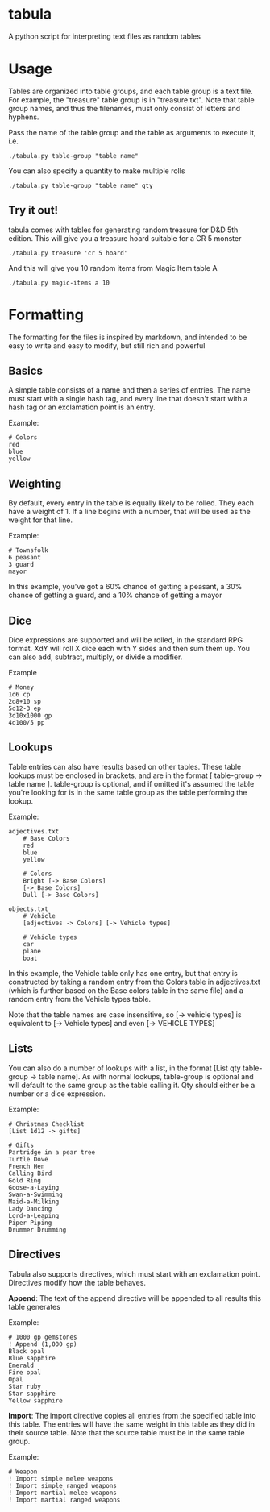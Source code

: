 tabula
======

A python script for interpreting text files as random tables

Usage
=====

Tables are organized into table groups, and each table group is a text file. For example, the "treasure" table group is in "treasure.txt". Note that table group names, and thus the filenames, must only consist of letters and hyphens.

Pass the name of the table group and the table as arguments to execute it, i.e.

	./tabula.py table-group "table name"

You can also specify a quantity to make multiple rolls

	./tabula.py table-group "table name" qty

Try it out!
-----------
tabula comes with tables for generating random treasure for D&D 5th edition. This will give you a treasure hoard suitable for a CR 5 monster

	./tabula.py treasure 'cr 5 hoard'

And this will give you 10 random items from Magic Item table A

	./tabula.py magic-items a 10

Formatting
==========

The formatting for the files is inspired by markdown, and intended to be easy to write and easy to modify, but still rich and powerful

Basics
------

A simple table consists of a name and then a series of entries. The name must start with a single hash tag, and every line that doesn't start with a hash tag or an exclamation point is an entry.

Example:

	# Colors
	red
	blue
	yellow

Weighting
---------

By default, every entry in the table is equally likely to be rolled. They each have a weight of 1. If a line begins with a number, that will be used as the weight for that line.

Example:

	# Townsfolk
	6 peasant
	3 guard
	mayor

In this example, you've got a 60% chance of getting a peasant, a 30% chance of getting a guard, and a 10% chance of getting a mayor

Dice
----

Dice expressions are supported and will be rolled, in the standard RPG format. XdY will roll X dice each with Y sides and then sum them up. You can also add, subtract, multiply, or divide a modifier.

Example

	# Money
	1d6 cp
	2d8+10 sp
	5d12-3 ep
	3d10x1000 gp
	4d100/5 pp

Lookups
-------

Table entries can also have results based on other tables. These table lookups must be enclosed in brackets, and are in the format [ table-group -> table name ]. table-group is optional, and if omitted it's assumed the table you're looking for is in the same table group as the table performing the lookup.

Example:

	adjectives.txt
		# Base Colors
		red
		blue
		yellow

		# Colors
		Bright [-> Base Colors]
		[-> Base Colors]
		Dull [-> Base Colors]

	objects.txt
		# Vehicle
		[adjectives -> Colors] [-> Vehicle types]

		# Vehicle types
		car
		plane
		boat

In this example, the Vehicle table only has one entry, but that entry is constructed by taking a random entry from the Colors table in adjectives.txt (which is further based on the Base colors table in the same file) and a random entry from the Vehicle types table.

Note that the table names are case insensitive, so [-> vehicle types] is equivalent to [-> Vehicle types] and even [-> VEHICLE TYPES]

Lists
-----

You can also do a number of lookups with a list, in the format [List qty table-group -> table name]. As with normal lookups, table-group is optional and will default to the same group as the table calling it. Qty should either be a number or a dice expression.

Example:

	# Christmas Checklist
	[List 1d12 -> gifts]

	# Gifts
	Partridge in a pear tree
	Turtle Dove
	French Hen
	Calling Bird
	Gold Ring
	Goose-a-Laying
	Swan-a-Swimming
	Maid-a-Milking
	Lady Dancing
	Lord-a-Leaping
	Piper Piping
	Drummer Drumming

Directives
----------

Tabula also supports directives, which must start with an exclamation point. Directives modify how the table behaves. 

**Append**: The text of the append directive will be appended to all results this table generates

Example:

	# 1000 gp gemstones
	! Append (1,000 gp)
	Black opal
	Blue sapphire
	Emerald
	Fire opal
	Opal
	Star ruby
	Star sapphire
	Yellow sapphire

**Import**: The import directive copies all entries from the specified table into this table. The entries will have the same weight in this table as they did in their source table. Note that the source table must be in the same table group.

Example:

	# Weapon
	! Import simple melee weapons
	! Import simple ranged weapons
	! Import martial melee weapons
	! Import martial ranged weapons
